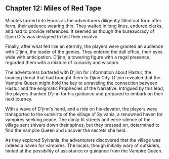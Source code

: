 ## Chapter 12: Miles of Red Tape

Minutes turned into Hours as the adventurers diligently filled out form after form, their patience wearing thin. They waited in long lines, endured clerks, and had to provide references. It seemed as though the bureaucracy of Djinn City was designed to test their resolve.

Finally, after what felt like an eternity, the players were granted an audience with D'jinn, the leader of the genies. They entered the dull office, their eyes wide with anticipation. D'jinn, a towering figure with a regal presence, regarded them with a mixture of curiosity and wisdom.

The adventurers bartered with D'jinn for information about Hastur, the looming threat that had brought them to Djinn City. D'jinn revealed that the Vampire Queen might hold the key to unraveling the connection between Hastur and the enigmatic Prophecies of the Narrative. Intrigued by this lead, the players thanked D'jinn for his guidance and prepared to embark on their next journey.

With a wave of D'jinn's hand, and a ride on his elevator, the players were transported to the outskirts of the village of Sylvania, a renowned haven for vampires seeking peace. The dimly-lit streets and eerie silence of the village sent shivers down their spines, but they pressed on, determined to find the Vampire Queen and uncover the secrets she held.

As they explored Sylvania, the adventurers discovered that the village was indeed a haven for vampires. The locals, though initially wary of outsiders, hinted at the possibility of assistance or guidance from the Vampire Queen.